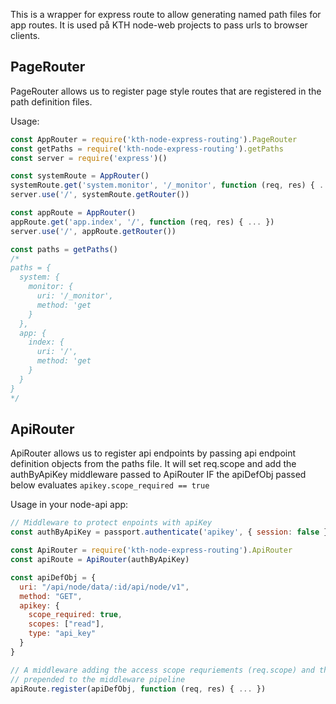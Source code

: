 This is a wrapper for express route to allow generating named path files for app routes. It is used på KTH node-web projects to pass urls to browser clients.


## PageRouter ##

PageRouter allows us to register page style routes that are registered in the path definition files.

Usage:

```JavaScript
const AppRouter = require('kth-node-express-routing').PageRouter
const getPaths = require('kth-node-express-routing').getPaths
const server = require('express')()

const systemRoute = AppRouter()
systemRoute.get('system.monitor', '/_monitor', function (req, res) { ... })
server.use('/', systemRoute.getRouter())

const appRoute = AppRouter()
appRoute.get('app.index', '/', function (req, res) { ... })
server.use('/', appRoute.getRouter())

const paths = getPaths()
/*
paths = {
  system: { 
    monitor: { 
      uri: '/_monitor',
      method: 'get
    }
  },
  app: { 
    index: { 
      uri: '/',
      method: 'get
    }
  }
}
*/
```

## ApiRouter ##

ApiRouter allows us to register api endpoints by passing api endpoint definition objects from the paths file. It will set req.scope and add the authByApiKey middleware passed to ApiRouter IF the apiDefObj passed below evaluates `apikey.scope_required == true`

Usage in your node-api app:

```JavaScript
// Middleware to protect enpoints with apiKey
const authByApiKey = passport.authenticate('apikey', { session: false })

const ApiRouter = require('kth-node-express-routing').ApiRouter
const apiRoute = ApiRouter(authByApiKey)

const apiDefObj = {
  uri: "/api/node/data/:id/api/node/v1",
  method: "GET",
  apikey: {
    scope_required: true,
    scopes: ["read"],
    type: "api_key"
  }
}

// A middleware adding the access scope requriements (req.scope) and the authByApiKey is automatically
// prepended to the middleware pipeline
apiRoute.register(apiDefObj, function (req, res) { ... })
```